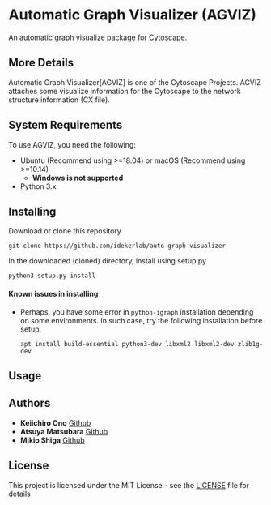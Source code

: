 # Automatic Graph Visualizer (AGVIZ)

An automatic graph visualize package for [Cytoscape](https://cytoscape.org/).

## More Details

Automatic Graph Visualizer[AGVIZ] is one of the Cytoscape Projects. AGVIZ attaches some visualize information for the Cytoscape to the network structure information (CX file). 

## System Requirements

To use AGVIZ, you need the following:

* Ubuntu (Recommend using >=18.04) or macOS (Recommend using >=10.14)
    * **Windows is not supported**
* Python 3.x


## Installing

Download or clone this repository

```
git clone https://github.com/idekerlab/auto-graph-visualizer
```

In the downloaded (cloned) directory, install using setup.py

```
python3 setup.py install
```

#### Known issues in installing
* Perhaps, you have some error in `python-igraph` installation depending on some environments. In such case, try the following installation before setup.
    ```
    apt install build-essential python3-dev libxml2 libxml2-dev zlib1g-dev
    ```
## Usage


## Authors

* **Keiichiro Ono** [Github](https://github.com/keiono)
* **Atsuya Matsubara** [Github](https://github.com/ray0bump0)
* **Mikio Shiga** [Github](https://github.com/agis09)


## License

This project is licensed under the MIT License - see the [LICENSE](LICENSE) file for details


